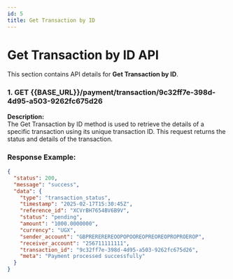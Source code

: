 ```yaml
---
id: 5
title: Get Transaction by ID
---
```


# Get Transaction by ID API

This section contains API details for **Get Transaction by ID**.

### 1. GET {{BASE_URL}}/payment/transaction/9c32ff7e-398d-4d95-a503-9262fc675d26

**Description:**  
The Get Transaction by ID method is used to retrieve the details of a specific transaction using its unique transaction ID. This request returns the status and details of the transaction.

### Response Example:
```json
{
  "status": 200,
  "message": "success",
  "data": {
    "type": "transaction_status",
    "timestamp": "2025-02-17T15:30:45Z",
    "reference_id": "XCVrBH7654BV6B9V",
    "status": "pending",
    "amount": "1000.0000000",
    "currency": "UGX",
    "sender_account": "GBPREREREREOOPOPOOREOPREOREOPROPROEROP",
    "receiver_account": "256711111111",
    "transaction_id": "9c32ff7e-398d-4d95-a503-9262fc675d26",
    "meta": "Payment processed successfully"
  }
}
```
